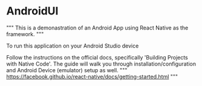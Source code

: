# AndroidUI
"""
This is a demonastration of an Android App using React Native as the framework. 
"""

To run this application on your Android Studio device

Follow the instructions on the official docs, specifically 'Building Projects with Native Code'.
The guide will walk you through installation/configuration and Android Device (emulator) setup as well.
"""
https://facebook.github.io/react-native/docs/getting-started.html
"""


